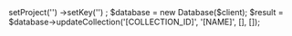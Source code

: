 <?php

use Appwrite\Client;
use Appwrite\Services\Database;

$client = new Client();

$client
    ->setProject('')
    ->setKey('')
;

$database = new Database($client);

$result = $database->updateCollection('[COLLECTION_ID]', '[NAME]', [], []);